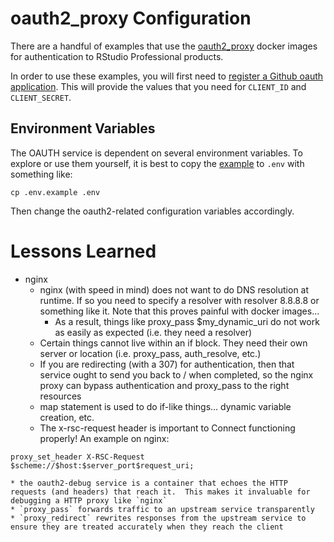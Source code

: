 # oauth2_proxy Configuration

There are a handful of examples that use the [oauth2_proxy](https://github.com/bitly/oauth2_proxy) docker images for authentication to RStudio Professional products.

In order to use these examples, you will first need to [register a Github oauth application](https://github.com/settings/developers).  This will provide the values that you need for `CLIENT_ID` and `CLIENT_SECRET`.  

## Environment Variables

The OAUTH service is dependent on several environment variables.  To explore or use them yourself, it is best to copy the [example](./.env.example) to `.env` with something like:

```
cp .env.example .env
```

Then change the oauth2-related configuration variables accordingly.


# Lessons Learned

- nginx
    * nginx (with speed in mind) does not want to do DNS resolution at runtime.  If so you need to specify a resolver with resolver 8.8.8.8 or something like it. Note that this proves painful with docker images...
        - As a result, things like proxy_pass $my_dynamic_uri do not work as easily as expected (i.e. they need a resolver)
    * Certain things cannot live within an if block. They need their own server or location (i.e. proxy_pass, auth_resolve, etc.)
    * If you are redirecting (with a 307) for authentication, then that service ought to send you back to / when completed, so the nginx proxy can bypass authentication and proxy_pass to the right resources
    * map statement is used to do if-like things... dynamic variable creation, etc.
    * The x-rsc-request header is important to Connect functioning properly! An example on nginx:
```
proxy_set_header X-RSC-Request $scheme://$host:$server_port$request_uri;
```
    * the oauth2-debug service is a container that echoes the HTTP requests (and headers) that reach it.  This makes it invaluable for debugging a HTTP proxy like `nginx`
    * `proxy_pass` forwards traffic to an upstream service transparently
    * `proxy_redirect` rewrites responses from the upstream service to ensure they are treated accurately when they reach the client

